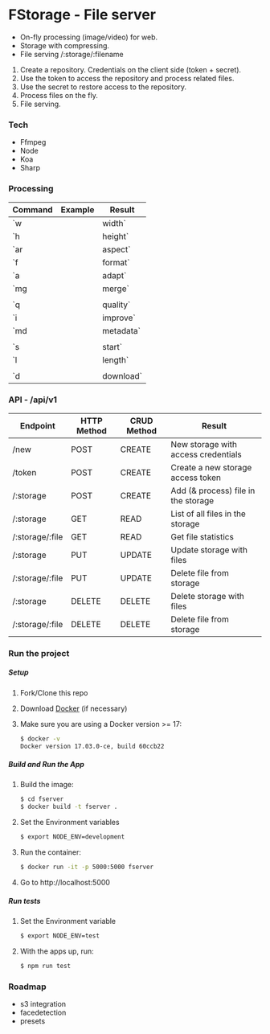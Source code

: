 # FStorage - File server
 * On-fly processing (image/video) for web.
 * Storage with compressing.
 * File serving /:storage/:filename
 
 1. Create a repository. Credentials on the client side (token + secret).
 2. Use the token to access the repository and process related files.
 3. Use the secret to restore access to the repository.
 4. Process files on the fly.
 5. File serving.

### Tech
 - Ffmpeg
 - Node
 - Koa
 - Sharp

### Processing
| Command        | Example     | Result
|----------------| ------------|----------
| `w||width`     | w=200       | set width
| `h||height`    | h=200       | set height
| `ar||aspect`   | ar=1.75     | set aspect ratio. Would not work if both width & height provided.
| `f||format`    | f=webm      | transcode to allowed formats: [`jpg`, `jpeg`, `png`, `webp`, `tiff`] []
| `a||adapt`     | a=pad~top   | Fit images by `scale`, `pad`, or `crop` with position param [`left`, `right`, `top`, `bottom`, `center`, `left_top`, `left_bottom`, `right_top`, `right_bottom`]. Fit videos in `pad` with option in [`blur`] and `crop` with position [`left`, `right`, `top`, `bottom`, `center`, `left_top`, `left_bottom`, `right_top`, `right_bottom`].
| `mg||merge`    | mg=Logo~top | Merge with image by url `http://logos/logo.jpg~top` or with text `Logo~top~33~red`. The second param is a position [`left`, `right`, `top`, `bottom`, `center`, `left_top`, `left_bottom`, `right_top`, `right_bottom`] or presize percentage of left-top corner, for example, `80,95`. Default position is a `center`. The other params both are for text mode: the font size and color. Default font size is 33. Default color is black.
|                |             |
| `q||quality`   | q=60        | quality option for images
| `i||improve`   | i=true      | normalizer for images
| `md||metadata` | md=true     | keep metadata for images
|                |             |
| `s||start`     | s=90        | start time for videos
| `l||length`    | l=15        | duration option for videos
|                |             |
| `d||download`  | d=true      | download file

### API - /api/v1
| Endpoint        | HTTP Method | CRUD Method | Result                              |
|-----------------|-------------|-------------|-------------------------------------|
| /new            | POST        | CREATE      | New storage with access credentials |
| /token          | POST        | CREATE      | Create a new storage access token   |    
| /:storage       | POST        | CREATE      | Add (& process) file in the storage |
| /:storage       | GET         | READ        | List of all files in the storage    |
| /:storage/:file | GET         | READ        | Get file statistics                 |
| /:storage       | PUT         | UPDATE      | Update storage with files           |
| /:storage/:file | PUT         | UPDATE      | Delete file from storage            |
| /:storage       | DELETE      | DELETE      | Delete storage with files           |
| /:storage/:file | DELETE      | DELETE      | Delete file from storage            |


### Run the project

##### Setup
1. Fork/Clone this repo
1. Download [Docker](https://docs.docker.com/docker-for-mac/install/) (if necessary)
1. Make sure you are using a Docker version >= 17:

    ```sh
    $ docker -v
    Docker version 17.03.0-ce, build 60ccb22
    ```

##### Build and Run the App
1. Build the image:
  
    ```sh
    $ cd fserver
    $ docker build -t fserver .
    ```
1. Set the Environment variables

    ```sh
    $ export NODE_ENV=development
    ```
1. Run the container:

    ```sh
    $ docker run -it -p 5000:5000 fserver
    ```
1. Go to http://localhost:5000


##### Run tests
1. Set the Environment variable
    ```sh
    $ export NODE_ENV=test
    ```

1. With the apps up, run:

    ```sh
    $ npm run test
    ```
### Roadmap
 - s3 integration
 - facedetection
 - presets